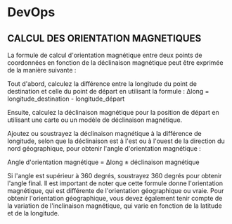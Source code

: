 # DevOps
CALCUL DES ORIENTATION MAGNETIQUES
---
La formule de calcul d'orientation magnétique entre deux points de coordonnées en fonction de la déclinaison magnétique peut être exprimée de la manière suivante :

Tout d'abord, calculez la différence entre la longitude du point de destination et celle du point de départ en utilisant la formule :
Δlong = longitude_destination - longitude_départ

Ensuite, calculez la déclinaison magnétique pour la position de départ en utilisant une carte ou un modèle de déclinaison magnétique.

Ajoutez ou soustrayez la déclinaison magnétique à la différence de longitude, selon que la déclinaison est à l'est ou à l'ouest de la direction du nord géographique, pour obtenir l'angle d'orientation magnétique :

Angle d'orientation magnétique = Δlong ± déclinaison magnétique

Si l'angle est supérieur à 360 degrés, soustrayez 360 degrés pour obtenir l'angle final.
Il est important de noter que cette formule donne l'orientation magnétique, qui est différente de l'orientation géographique ou vraie. Pour obtenir l'orientation géographique, vous devez également tenir compte de la variation de l'inclinaison magnétique, qui varie en fonction de la latitude et de la longitude.
 
